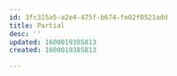 ```yaml
---
id: 3fc315a5-a2e4-475f-b674-fe02f0521add
title: Partial
desc: ''
updated: 1600019385813
created: 1600019385813

---
```


